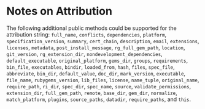 # Notes on Attribution

The following additional public methods could be supported for the attribution string:
`full_name`, `conflicts`, `dependencies`, `platform`, `specification_version`, `summary`, `cert_chain`, `description`, `email`, `extensions`, `licenses`, `metadata`, `post_install_message`, `rg_full_gem_path`, `location`, `git_version`, `rg_extension_dir`, `nondevelopment_dependencies`, `default_executable`, `original_platform`, `gems_dir`, `groups`, `requirements`, `bin_file`, `executables`, `bindir`, `loaded_from`, `hash`, `files`, `spec_file`, `abbreviate`, `bin_dir`, `default_value`, `doc_dir`, `mark_version`, `executable`, `file_name`, `rubygems_version`, `lib_files`, `license`, `name_tuple`,  `original_name`, `require_path`, `ri_dir`, `spec_dir`, `spec_name`, `source`, `validate_permissions`, `extension_dir`, `full_gem_path`, `remote`, `base_dir`, `gem_dir`, `normalize`, `match_platform`, `plugins`, `source_paths`, `datadir`, `require_paths`, and `this`.
